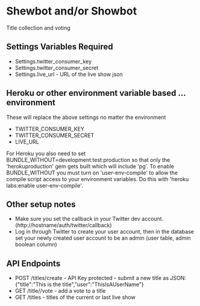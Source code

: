 Shewbot and/or Showbot
======================

Title collection and voting

Settings Variables Required
------------------------------

* Settings.twitter_consumer_key
* Settings.twitter_consumer_secret
* Settings.live_url - URL of the live show json

Heroku or other environment variable based ... environment
----------------------------------------------------------

These will replace the above settings no matter the environment

* TWITTER_CONSUMER_KEY
* TWITTER_CONSUMER_SECRET
* LIVE_URL

For Heroku you also need to set BUNDLE_WITHOUT=development:test:production so that only the 'herokuproduction' gem gets built which will include 'pg'.  To enable BUNDLE_WITHOUT you must turn on 'user-env-compile' to allow the compile script access to your environment variables.  Do this with 'heroku labs:enable user-env-compile'.

Other setup notes
-----------------

* Make sure you set the callback in your Twitter dev account. (http://hostname/auth/twitter/callback)
* Log in through Twitter to create your user account, then in the database set your newly created user account to be an admin (user table, admin boolean column)

API Endpoints
-------------

* POST /titles/create - API Key protected - submit a new title as JSON: {"title":"This is the title","user":"ThisIsAUserName"}
* GET /title/<id>/vote - add a vote to a title
* GET /titles - titles of the current or last live show
